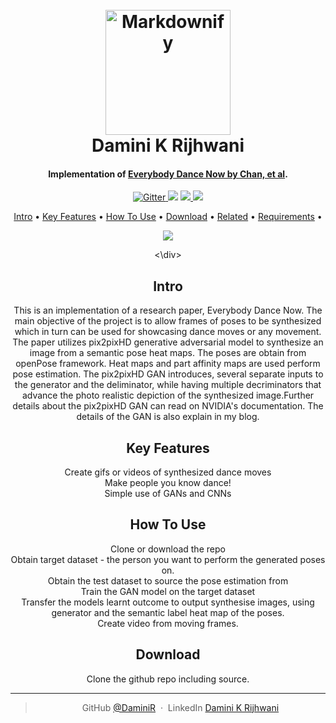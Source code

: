 
<h1 align="center">
  <br>
  <a href="http://www.amitmerchant.com/electron-markdownify"><img src="https://raw.githubusercontent.com/amitmerchant1990/electron-markdownify/master/app/img/markdownify.png" alt="Markdownify" width="200"></a>
  <br>
  Damini K Rijhwani
  <br>
</h1>

<h4 align="center"> Implementation of <a href="https://arxiv.org/pdf/1808.07371.pdf">Everybody Dance Now  by Chan, et al</a>.</h4>

<p align="center">
  <a href="https://www.python.org/">
    <img src="https://img.shields.io/badge/Made%20with-Python-1f425f.svg"
         alt="Gitter">
  </a>
  <a href="https://github.com/daminiR/">
  <img src="https://img.shields.io/badge/Ask%20me-anything-1abc9c.svg"></a>
  <a href="https://GitHub.com/Naereen/StrapDown.js/graphs/contributors/">
      <img src="https://img.shields.io/github/contributors/Naereen/StrapDown.js.svg">
  </a>
  <a href="https://pypi.python.org/pypi/ansicolortags/">
    <img src="https://img.shields.io/pypi/l/ansicolortags.svg">
  </a>
</p>

<p align="center">
  <a href="#intro">Intro</a> •
  <a href="#key-features">Key Features</a> •
  <a href="#how-to-use">How To Use</a> •
  <a href="#download">Download</a> •
  <a href="#related">Related</a> •
    <a href="#Requirements">Requirements</a> •
</p>

<div id=”mainDiv”, align="center">

![](new_gif_blog.gif)

<\div>
## Intro 

This is an implementation of a research paper, Everybody Dance Now. The main objective of the project is to allow frames of poses to be synthesized which in turn can be used for showcasing dance moves or any movement.
The paper utilizes pix2pixHD generative adversarial model to synthesize an image from a semantic pose heat maps. The poses are obtain from openPose framework. Heat maps and part affinity maps are used perform pose estimation.
The pix2pixHD GAN introduces, several separate inputs to the generator and the deliminator, while having multiple decriminators that advance the photo realistic depiction of the synthesized image.Further details about the 
pix2pixHD GAN can read on NVIDIA's documentation. The details of the GAN is also explain in my blog.   

## Key Features

Create gifs or videos of synthesized dance moves<br/>
Make people you know dance!<br/>
Simple use of GANs and CNNs<br/>

## How To Use

Clone or download the repo<br/>
Obtain target dataset - the person you want to perform the generated poses on.<br/>
Obtain the test dataset to source the pose estimation from<br/>
Train the GAN model on the target dataset<br/>
Transfer the models learnt outcome to output synthesise images, using generator and the semantic label heat map of the poses.<br/>
Create video from moving frames.<br/>
## Download 
Clone the github repo including source. 


---
> GitHub [@DaminiR](https://github.com/daminiR/) &nbsp;&middot;&nbsp;
> LinkedIn [Damini K Rijhwani](www.linkedin.com/in/drijhwan)




